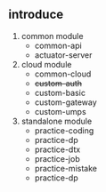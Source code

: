 ## introduce

1. common module
    - common-api
    - actuator-server
2. cloud module
    - common-cloud
    - ~~custom-auth~~
    - custom-basic
    - custom-gateway
    - custom-umps
3. standalone module
    - practice-coding
    - practice-dp
    - practice-dtx
    - practice-job
    - practice-mistake 
    - practice-dp
